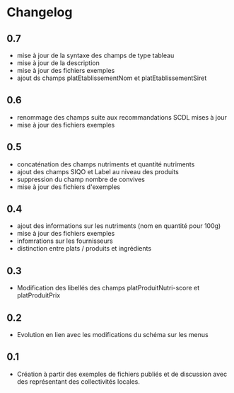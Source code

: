 <MenuSchema />

# Changelog

## 0.7

* mise à jour de la syntaxe des champs de type tableau
* mise à jour de la description
* mise à jour des fichiers exemples
* ajout ds champs platEtablissementNom et platEtablissementSiret


## 0.6

* renommage des champs suite aux recommandations SCDL mises à jour
* mise à jour des fichiers exemples

## 0.5

* concaténation des champs nutriments et quantité nutriments
* ajout des champs SIQO et Label au niveau des produits
* suppression du champ nombre de convives
* mise à jour des fichiers d'exemples

## 0.4

* ajout des informations sur les nutriments (nom en quantité pour 100g)
* mise à jour des fichiers exemples
* infomrations sur les fournisseurs
* distinction entre plats / produits et ingrédients

## 0.3

* Modification des libellés des champs platProduitNutri-score et platProduitPrix

## 0.2

* Evolution en lien avec les modifications du schéma sur les menus

## 0.1

* Création à partir des exemples de fichiers publiés et de discussion avec des représentant des collectivités locales.